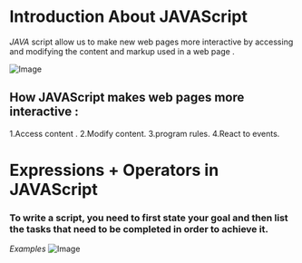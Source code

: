 # Introduction About **JAVAScript**

*JAVA* script allow us to make new web pages more interactive by accessing and modifying the content and markup used in a web page . 

![Image](https://www.edureka.co/blog/wp-content/uploads/2018/01/2-2.png)


## How JAVAScript makes web pages more interactive :
1.Access content .
2.Modify content. 
3.program rules.
4.React to events.

# Expressions + Operators in **JAVAScript**

### To write a script, you need to first state your goal and then list the tasks that need to be completed in order to achieve it.


*Examples* 
![Image](https://www.edureka.co/blog/wp-content/uploads/2018/01/2-2.png)




